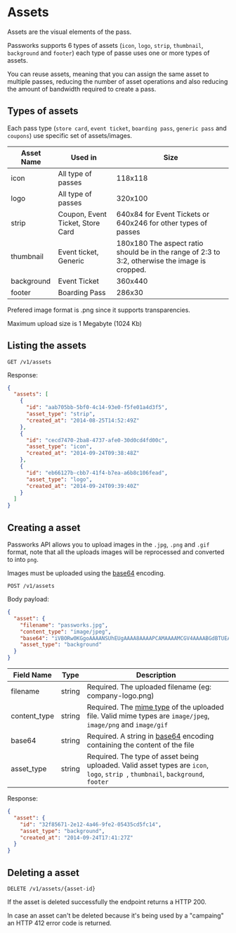 Assets
===============

Assets are the visual elements of the pass.

Passworks supports 6 types of assets (`icon`, `logo`, `strip`, `thumbnail`, `background` and `footer`) each type of passe uses one or more types of assets.

You can reuse assets, meaning that you can assign the same asset to multiple passes, reducing the number of asset operations and also reducing the amount of bandwidth required to create a pass.

Types of assets
----------------

Each pass type (`store card`, `event ticket`, `boarding pass`, `generic pass` and `coupons`) use specific set of assets/images.

| Asset Name |  Used in       | Size
|------------|----------------------------------|----------------------------------|
| icon       | All type of passes               | 118x118 |
| logo		   | All type of passes 		        | 320x100 
| strip	   | Coupon, Event Ticket, Store Card | 640x84 for Event Tickets or 640x246 for other types of passes 
| thumbnail  | Event ticket, Generic | 180x180 The aspect ratio should be in the range of 2:3 to 3:2, otherwise the image is cropped.
| background | Event Ticket | 360x440	        |
| footer	   | Boarding Pass | 286x30           |    

Prefered image format is .png since it supports transparencies.

Maximum upload size is 1 Megabyte (1024 Kb)

Listing the assets
----------------

```shell
GET /v1/assets
```

Response:

```json
{
  "assets": [
    {
      "id": "aab705bb-5bf0-4c14-93e0-f5fe01a4d3f5",
      "asset_type": "strip",
      "created_at": "2014-08-25T14:52:49Z"
    },
    {
      "id": "cecd7470-2ba8-4737-afe0-30d0cd4fd00c",
      "asset_type": "icon",
      "created_at": "2014-09-24T09:38:48Z"
    },
    {
      "id": "eb66127b-cbb7-41f4-b7ea-a6b8c106fead",
      "asset_type": "logo",
      "created_at": "2014-09-24T09:39:40Z"
    }
  ]
}
```

Creating a asset
----------------

Passworks API allows you to upload images in the `.jpg`, `.png` and `.gif` format, note that all the uploads images will be reprocessed and converted to into `png`.

Images must be uploaded using the [base64](http://en.wikipedia.org/wiki/Base64) encoding.


```shell
POST /v1/assets
```

Body payload:


```json
{
  "asset": {
    "filename": "passworks.jpg",
    "content_type": "image/jpeg",
    "base64": "iVBORw0KGgoAAAANSUhEUgAAAA8AAAAPCAMAAAAMCGV4AAAABGdBTUEAALGP\nC/xhBQAAAAFzUkdCAK7OHOkAAAAgY0hSTQAAeiYAAICEAAD6AAAAgOgAAHUw\nAADqYAAAOpgAABdwnLpRPAAAAO1QTFRF/////v//6fbx1O3jzereyOjbyunc\n0ezh3/Lq/P79ltS7VruSZcGbY72YZb6aY76ZZL+aXL6WbsSh7Pfz/v/+/f7+\nzuvfVLqQ5/Xv+/39/v7+fMmqhs2wqNvGgMqswufYbMOgnda/gsut+/79yOnc\nbcai3fHp1u/lacOe5/bwasKeZcCb4/Pt+v38odjC2vDn4/Tt0+3iZsGcrd3J\nKqVzKKRxrd3Kz+vgEpxkhM2vXb6XwubY3/HqYr+ZodjBf8qryOnbqtzHw+fY\nzeveVLmQ5vXve8mpiM6xl9W8Zb6ZW72Vcsak7/n16vbx4PLrTQ8gcgAAAAFi\nS0dEAIgFHUgAAAAJcEhZcwAACxMAAAsTAQCanBgAAACnSURBVAjXbU/XDsIw\nDLyww2qBplBmoZS99y57w/9/DknEE8KWLJ3PPp8BELjcHq/PH6AQQRAMhSNR\nRY3FE9DAoCdTTAOMdCYLyjOXh5hkKJicpyiWYFAGC2WbtzVUqrwIXq8JvXqj\n2Wp3uuihPxB4OBpPprM5FsvV+g//u0+xcWBJ/a0t8c753t+b0t/heBL+KD1f\nBEFw5f5vinp/PKUQwUv+92YcfAAwZRGmNH9JIQAAACV0RVh0ZGF0ZTpjcmVh\ndGUAMjAxNC0wOC0yNlQwNzozMjowOC0wNDowMCJkoiAAAAAldEVYdGRhdGU6\nbW9kaWZ5ADIwMTQtMDgtMjZUMDc6MzI6MDgtMDQ6MDBTORqcAAAAAElFTkSu\nQmCC\n",
    "asset_type": "background"
  }
}
```

| Field Name           | Type      | Description    |
|----------------------|-----------|----------------|
| filename   			   | string    |  Required. The uploaded filename (eg: company-logo.png)
| content_type		   | string	  |  Required. The [mime type](http://en.wikipedia.org/wiki/Internet_media_type) of the uploaded file. Valid mime types are `image/jpeg`, `image/png` and `image/gif`
| base64               | string    | Required. A string in [base64](http://en.wikipedia.org/wiki/Base64) encoding containing the content of the file
| asset_type    		   | string    | Required. The type of asset being uploaded. Valid asset types are `icon`, `logo`, `strip `, `thumbnail`, `background`, `footer`

Response:


```json
{
  "asset": {
    "id": "32f85671-2e12-4a46-9fe2-05435cd5fc14",
    "asset_type": "background",
    "created_at": "2014-09-24T17:41:27Z"
  }
}
```

Deleting a asset
----------------

```shell
DELETE /v1/assets/{asset-id}
```

If the asset is deleted successfully the endpoint returns a HTTP 200.

In case an asset can't be deleted because it's being used by a "campaing" an HTTP 412 error code is returned. 